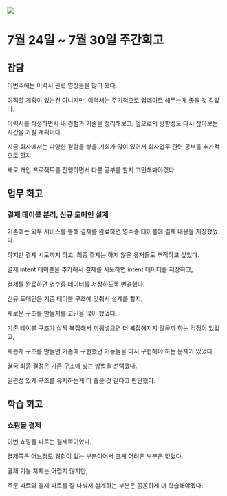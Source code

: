 ![](https://velog.velcdn.com/images/stbpiza/post/fdccd9b8-6203-4ed5-aa0e-9966dfb49be0/image.png)

# 7월 24일 ~ 7월 30일 주간회고

## 잡담

이번주에는 이력서 관련 영상들을 많이 봤다.

이직할 계획이 있는건 아니지만, 이력서는 주기적으로 업데이트 해두는게 좋을 것 같았다.

이력서를 작성하면서 내 경험과 기술을 정리해보고, 앞으로의 방향성도 다시 잡아보는 시간을 가질 계획이다.

지금 회사에서는 다양한 경험을 쌓을 기회가 많이 있어서 회사업무 관련 공부를 추가적으로 할지,

새로 개인 프로젝트를 진행하면서 다른 공부를 할지 고민해봐야겠다.


## 업무 회고

### 결제 테이블 분리, 신규 도메인 설계

기존에는 외부 서비스를 통해 결제를 완료하면 영수증 테이블에 결제 내용을 저장했었다.

하지만 결제 시도까지 하고, 최종 결제는 하지 않은 유저들도 추적하고 싶었다.

결제 intent 테이블을 추가해서 결제를 시도하면 intent 데이터를 저장하고,

결제를 완료하면 영수증 데이터를 저장하도록 변경했다.

신규 도메인은 기존 테이블 구조에 맞춰서 설계를 할지,

새로운 구조를 만들지를 고민을 많이 했었다.

기존 테이블 구조가 살짝 복잡해서 끼워넣으면 더 복잡해지지 않을까 하는 걱정이 있었고,

새롭게 구조를 만들면 기존에 구현했던 기능들을 다시 구현해야 하는 문제가 있었다.

결국 최종 결정은 기존 구조에 넣는 방법을 선택했다.

일관성 있게 구조를 유지하는게 더 좋을 것 같다고 판단했다.


## 학습 회고

### 쇼핑몰 결제

이번 쇼핑몰 파트는 결제쪽이었다.

결제쪽은 어느정도 경험이 있는 부분이어서 크게 어려운 부분은 없었다.

결제 기능 자체는 어렵지 않지만,

주문 파트와 결제 파트를 잘 나눠서 설계하는 부분은 꼼꼼하게 더 학습해야겠다.